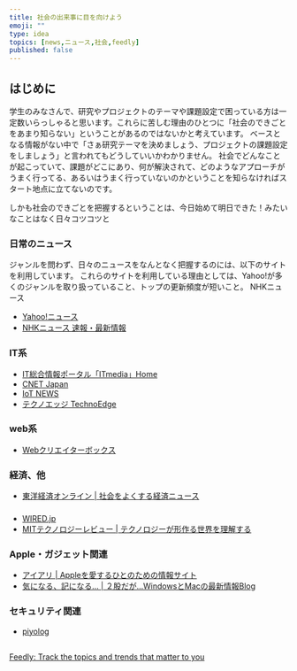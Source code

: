 ```yaml
---
title: 社会の出来事に目を向けよう
emoji: ""
type: idea
topics: [news,ニュース,社会,feedly]
published: false
---
```

## はじめに
学生のみなさんで、研究やプロジェクトのテーマや課題設定で困っている方は一定数いらっしゃると思います。これらに苦しむ理由のひとつに「社会のできごとをあまり知らない」ということがあるのではないかと考えています。
ベースとなる情報がない中で「さぁ研究テーマを決めましょう、プロジェクトの課題設定をしましょう」と言われてもどうしていいかわかりません。
社会でどんなことが起こっていて、課題がどこにあり、何が解決されて、どのようなアプローチがうまく行ってる、あるいはうまく行っていないのかということを知らなければスタート地点に立てないのです。

しかも社会のできごとを把握するということは、今日始めて明日できた！みたいなことはなく日々コツコツと

### 日常のニュース
ジャンルを問わず、日々のニュースをなんとなく把握するのには、以下のサイトを利用しています。
これらのサイトを利用している理由としては、Yahoo!が多くのジャンルを取り扱っていること、トップの更新頻度が短いこと。
NHKニュース

- [Yahoo!ニュース](https://news.yahoo.co.jp/)
- [NHKニュース 速報・最新情報](https://www3.nhk.or.jp/news/)

### IT系

- [IT総合情報ポータル「ITmedia」Home](https://www.itmedia.co.jp/)
- [CNET Japan](https://japan.cnet.com/)
- [IoT NEWS](https://iotnews.jp/)
- [テクノエッジ TechnoEdge](https://www.techno-edge.net/)

### web系
- [Webクリエイターボックス](https://www.webcreatorbox.com/)

### 経済、他
- [東洋経済オンライン | 社会をよくする経済ニュース](https://toyokeizai.net/)

###
- [WIRED.jp](https://wired.jp/)
- [MITテクノロジーレビュー | テクノロジーが形作る世界を理解する](https://www.technologyreview.jp/)

### Apple・ガジェット関連
- [アイアリ | Appleを愛するひとのための情報サイト](https://arigato-ipod.com/)
- [気になる、記になる… | ２股だが…WindowsとMacの最新情報Blog](https://taisy0.com/)

### セキュリティ関連
- [piyolog](https://piyolog.hatenadiary.jp/)


## 
[Feedly: Track the topics and trends that matter to you](https://feedly.com/)